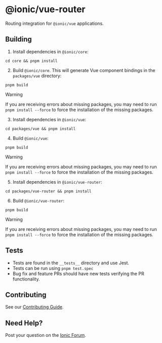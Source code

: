 # @ionic/vue-router

Routing integration for `@ionic/vue` applications.

## Building

1. Install dependencies in `@ionic/core`:

```shell
cd core && pnpm install
```

2. Build `@ionic/core`. This will generate Vue component bindings in the `packages/vue` directory:

```shell
pnpm build
````

> [!WARNING]
> If you are receiving errors about missing packages, you may need to run `pnpm install --force` to force the installation of the missing packages.

3. Install dependencies in `@ionic/vue`:

```shell
cd packages/vue && pnpm install
```

4. Build `@ionic/vue`:

```shell
pnpm build
````

> [!WARNING]
> If you are receiving errors about missing packages, you may need to run `pnpm install --force` to force the installation of the missing packages.

5. Install dependencies in `@ionic/vue-router`:

```shell
cd packages/vue-router && pnpm install
```

6. Build `@ionic/vue-router`:

```shell
pnpm build
````

> [!WARNING]
> If you are receiving errors about missing packages, you may need to run `pnpm install --force` to force the installation of the missing packages.

## Tests

* Tests are found in the `__tests__` directory and use Jest.
* Tests can be run using `pnpm test.spec`
* Bug fix and feature PRs should have new tests verifying the PR functionality.

## Contributing

See our [Contributing Guide](https://github.com/ionic-team/ionic-framework/blob/main/.github/CONTRIBUTING.md).

## Need Help?

Post your question on the [Ionic Forum](http://forum.ionicframework.com/).